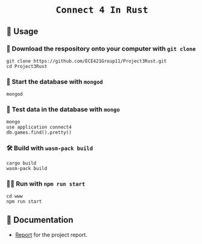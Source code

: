<div align="center">

  <h1><code>Connect 4 In Rust</code></h1>

</div>

## 🚴 Usage


### 💾 Download the respository onto your computer with `git clone`

```
git clone https://github.com/ECE421Group11/Project3Rust.git
cd Project3Rust
```

### 📀 Start the database with `mongod`

```
mongod
```

### 🔬 Test data in the database with `mongo`

```
mongo
use application connect4
db.games.find().pretty()
```


### 🛠️ Build with `wasm-pack build`

```
cargo build
wasm-pack build
```

### 🏃‍♀️ Run with `npm run start`

```
cd www
npm run start
```

## 📝 Documentation

* [Report](https://github.com/ECE421Group11/Project3Rust/wiki/Report) for the project report.
